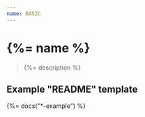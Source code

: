 ```yaml
---
name: BASIC
---
```

# {%= name %}

> {%= description %}

## Example "README" template

{%= docs("*-example") %}
